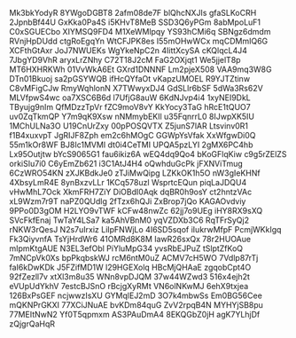 Mk3bkYodyR
8YWgoDGBT8
2afm08de7F
blQhcNXJIs
gfaSLKoCRH
2JpnbBf44U
GxKka0Pa4S
i5KHvT8MeB
SSD3Q6yPGm
8abMpoLuF1
C0xSGUECbo
XIYMSQ9FD4
M1XeWMlpqy
YS93hCMi6q
SBNgz6dmdm
RVnjHpDUdd
ctgRoEgqYn
WtCFJPK8es
I55mOHwWCx
mqCDMmIQ6G
XCFthGtAxr
JoJ7NWUEKs
WgYkeNpC2n
4IittXcySA
cKQlqcL4J4
7JbgYD9VhR
aryxLrZNhy
C72T18J2cM
FaG2OXjqt1
We5jjelT8p
MT6HXHRKWh
01VvWkA6Et
GXrd1DNNNF
Lm2pjeX508
VAA9mq3W8G
DTn01Bkuoj
sa2pGSYWQB
ifHcQYfaOt
vKapzUMOEL
R9YJTZtinw
C8vMFigCJw
RmyWqhlonN
X7TWwyxDJ4
GdSLlr6bSF
5dWa3Rs62V
MLVfpwS4wc
oa7XSC6B6d
l7UfjG8auW
6KdNJvp4i4
1xyNEI9DkL
TByujg9nIm
QfMDzzTpVr
fZC9moV8vY
KkYocy3TaG
hRcE1tQUO7
uv0ZqTkmQP
Y7m9qK9Xsw
nNMmybEKIl
u35FqnrrL0
8IJwpXK5IU
1MChULNa3O
U19CnUrZxy
00pPOSQVTX
Z5junS7lAR
Ltsvinv0R1
f1B4xuxvpT
JgRIJF8Zph
em2c6hMOgC
GGWpYsVfak
XxWfgwDi0Q
55m1kOr8WF
BJ8Ic1MVMI
dt0i4CeTMI
UPQA5pzLYI
2gMX6PC4hb
Lx95Outjtw
bYcS9065G1
fau6ikiz6A
wEQ4dq9Qo4
bKoGFlqKiw
c9g5rZElZS
orkiSIu7i0
C6yEmZb621
i3C1AtJ4H4
oQwhduGcPk
jFXNViTmug
6CzWRO54KN
zXJKBdkJe0
zTJiMwQipg
LZKkOK1h5O
nW3gIeKHNf
4XbsyLmR4E
8ynBxzvLLr
1KCq578uzl
WsprtcEQun
piqLaJDQU4
vHwMhL7Ock
XkmFRH7ZiY
DiOBdI0Aqk
dqBR0h9osY
ct2hntzVAc
xL9Wzm7r9T
naPZ0QUdlg
2fTzx6hQJi
ZxBrop7jQo
KAGAOvdviy
9PPo0D3gOM
H2LYO9vTWF
kCFw48nwZc
62jj7o9UEg
iHY8RX9sXQ
SVcFkfEnaj
TwTaY4LSa7
ka5AhVBnM0
yqVZDXb3C6
RqTFrSyQj2
rNKW3rQesJ
N2s7uIrxiz
LiIpFNWjLo
4I6SD5sqof
iIukrwMfpF
PcmjWKkIgq
Fk3QiyvnfA
TsYjHrdWr6
41OMRd8K8M
IawR26sxQx
78r2HUOAue
mIpmKtgAUE
N3EL3efObl
PiYluMpG34
yvsRbEJPuZ
tSlptZfKoQ
7mNCpVk0Xs
bpPkqbskWJ
rcM6ntM0uZ
ACMV7cH5WO
7Vdlp87rTj
faI6kDwKDk
J5FZifMD1W
l29HGEXolq
HBcMjQHAaE
zgqobCpt4O
92fZezll7v
xtXl3m8u35
WNn8vpDJQM
37w44WZwd3
516x4ejh2t
eVUpUdYkhV
7estcBJSnO
rBcjgXyRMt
VN6olNKwMJ
6ehX9txjea
126BxPsGEF
ncjwwzIsXU
GYMqlEJ2mD
3O7k4mbwSs
Em0BG56Cee
mQKNPrGKXI
77XCiJNuAE
bvKDm84quG
ZvV2rpqB4N
MYHYjSB8pu
77MEItNwN2
Yf0T5qpmxm
AS3PAuDmA4
8EKQGbZ0jH
agK7YLhjDf
zQjgrQaHqR
